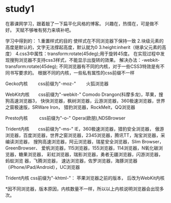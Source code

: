 # study1
在慕课网学习，跟着敲了一下扁平化风格的博客。
兴趣在，热情在，可是做不好。
天赋不够唯有努力来填补吧。


学习中得到的：
1.重置样式的目的
使样式在不同浏览器下保持一致
2.块级元素的高度是默认的，文字无法撑起高度，默认就为0
3.height:inherit（继承父元素的高度）
4.css3中属性：transform:rotate(45deg);用于旋转45度。
在实现过程中发现搜狗浏览器不支持css3样式，不能显示出旋转的效果。
解决办法：-webkit-transform:rotate(45deg);
不同浏览器有不同的内核，对于一些CSS3特效是有不同书写要求的。
根据不同的内核，一些私有属性的css前缀不一样 

Gecko内核　　  css前缀为"-moz-"　　 火狐浏览器

WebKit内核　　css前缀为"-webkit-"    Comodo Drangon(科摩多龙)，苹果，搜狗高速浏览器3，
快快浏览器，枫树浏览器，云游浏览器，360极速浏览器，世界之窗极速版，SRWare Iron，
猎豹浏览器，RockMelt，QQ浏览器

Presto内核 　　 css前缀为"-o-"             Opera(欧朋),NDSBrowser

Trident内核　　css前缀为"-ms-"           IE，360极速浏览器，猎豹安全浏览器，
傲游浏览器，百度浏览器，世界之窗浏览器，2345浏览器，腾讯TT，淘宝浏览器，采编读浏览器，
搜狗高速浏览器，阿云浏览器，瑞星安全浏览器，Slim Browser，GreenBrowser、
爱帆浏览器，115浏览器，155浏览器，114浏览器，N氧化碳浏览器，糖果浏览器，
彩虹浏览器，瑞影浏览器，勇者无疆浏览器，闪游浏览器，蚂蚁浏览 器，飞腾浏览器，
速达浏览器，佐罗浏览器，海豚浏览器（iPhone/iPad/Android），UC浏览器

Trident内核                     css前缀为"-khtml-"：  苹果浏览器之前的版本，
后改为WebKit内核

*因不同浏览器，版本原因，内核数量不一样，所以以上内核说明浏览器会出现多次。
